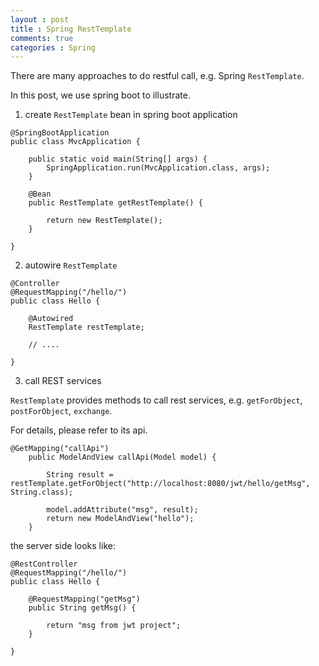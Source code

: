 ```yaml
---
layout : post
title : Spring RestTemplate
comments: true
categories : Spring
---
```


There are many approaches to do restful call, e.g. Spring `RestTemplate`.

In this post, we use spring boot to illustrate.

1. create `RestTemplate` bean in spring boot application

```
@SpringBootApplication
public class MvcApplication {

	public static void main(String[] args) {
		SpringApplication.run(MvcApplication.class, args);
	}

	@Bean
	public RestTemplate getRestTemplate() {
		
		return new RestTemplate();
	}

}
```

2. autowire `RestTemplate`

```
@Controller
@RequestMapping("/hello/")
public class Hello {
	
	@Autowired
	RestTemplate restTemplate;
	
	// ....

}
```

3. call REST services

  `RestTemplate` provides methods to call rest services, e.g. `getForObject`, `postForObject`, `exchange`.
  
  For details, please refer to its api.

```
@GetMapping("callApi")
	public ModelAndView callApi(Model model) {
		
		String result = restTemplate.getForObject("http://localhost:8080/jwt/hello/getMsg", String.class);
		
		model.addAttribute("msg", result);
		return new ModelAndView("hello");
	}
```

the server side looks like:

```
@RestController
@RequestMapping("/hello/")
public class Hello {
	
	@RequestMapping("getMsg")
	public String getMsg() {
		
		return "msg from jwt project";
	}

}
```
